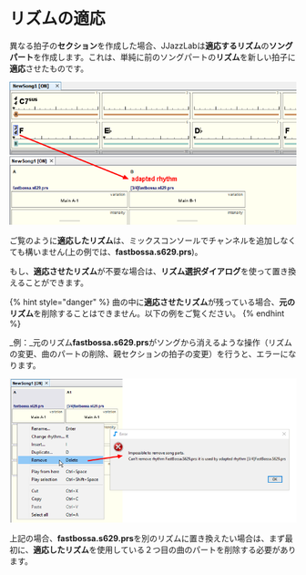 # リズムの適応

異なる拍子の**セクション**を作成した場合、JJazzLabは**適応するリズム**の**ソングパート**を作成します。これは、単純に前のソングパートの**リズム**を新しい拍子に**適応**させたものです。

![](../.gitbook/assets/adaptedrhythmexample.png)

 ご覧のように**適応したリズム**は、ミックスコンソールでチャンネルを追加しなくても構いません\(上の例では、**fastbossa.s629.prs**\)。

 もし、**適応させたリズム**が不要な場合は、**リズム選択ダイアログ**を使って置き換えることができます。

{% hint style="danger" %}
 曲の中に**適応させたリズム**が残っている場合、**元のリズム**を削除することはできません。以下の例をご覧ください。
{% endhint %}

_例：_元のリズム**fastbossa.s629.prs**がソングから消えるような操作（リズムの変更、曲のパートの削除、親セクションの拍子の変更）を行うと、エラーになります。

![](../.gitbook/assets/removesourcerhythmerror.png)

上記の場合、**fastbossa.s629.prs**を別のリズムに置き換えたい場合は、まず最初に、**適応したリズム**を使用している２つ目の曲のパートを削除する必要があります。

